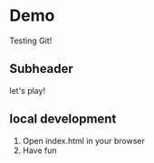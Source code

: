 # Demo
Testing Git!

## Subheader

let's play!


## local development

1. Open index.html in your browser
2.  Have fun